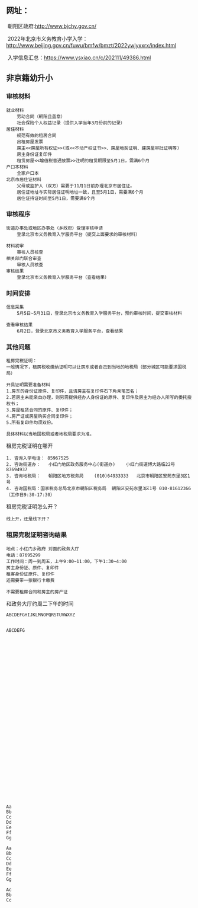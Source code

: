 ## 网址：

​	朝阳区政府:http://www.bjchy.gov.cn/

​	2022年北京市义务教育小学入学：http://www.beijing.gov.cn/fuwu/bmfw/bmzt/2022ywjyxxrx/index.html

​	入学信息汇总：https://www.ysxiao.cn/c/202111/49386.html

## 非京籍幼升小

### 审核材料

```
就业材料
	劳动合同（朝阳且盖章）
	社会保险个人权益记录（提供入学当年3月份前的记录）
居住材料
	规范有效的租房合同
	出租房屋发票
	房主<<房屋所有权证>>(或<<不动产权证书>>、房屋地契证明、建房屋审批证明等)
	房主身份证复印件
	租赁房屋<<增值税普通放票>>注明的租赁期限至5月1日，需满6个月
户口本材料
	全家户口本
北京市居住证材料
	父母或监护人（双方）需要于11月1日前办理北京市居住证。
	居住证地址与实际居住证明地址一致，且至5月1日，需要满6个月
	居住证持证时间至5月1日，需要满6个月
```

### 审核程序

```
街道办事处或地区办事处（乡政府）受理审核申请
	登录北京市义务教育入学服务平台（提交上面要求的审核材料）

材料初审
	审核人员核查
相关部门联合审查
	审核人员核查
审核结果
	登录北京市义务教育入学服务平台（查看结果）
```

### 时间安排

```
信息采集
	5月5日~5月31日，登录北京市义务教育入学服务平台，预约审核时间，提交审核材料

查看审核结果
	6月2日，登录北京市义务教育入学服务平台，查看结果
```

### 其他问题

```
租房完税证明：
一般情况下，租房税收缴纳证明可以让房东或者自己到当地的地税局（部分城区可能要求国税局）

开具证明需要准备材料
1.房东的身份证原件、复印件，且请房主在复印件右下角亲笔签名；
2.若房主未能亲自办理，则另需提供经办人身份证的原件、复印件及房主为经办人所写的委托授权书；
3.房屋租赁合同的原件、复印件；
4.房产证或房屋购买合同复印件；
5.所有复印件均须双份。

具体材料以当地国税局或者地税局要求为准。
```

租房完税证明在哪开

```
1. 咨询入学电话： 85967525
2. 咨询街道办：	小红门地区政务服务中心(街道办)	小红门街道博大路临22号	87694937
3. 咨询地税局：	朝阳区地方税务局	(010)64933333	北京市朝阳区安苑东里3区1号
4. 咨询国税局：国家税务总局北京市朝阳区税务局  朝阳区安苑东里3区1号 010-81612366（工作日9:30-17:30）
```

租房完税证明怎么开？

```
线上开，还是线下开？
```

### 租房完税证明咨询结果

```
地点：小红门乡政府 对面的政务大厅
电话：87695299
工作时间：周一到周五，上午9:00~11:00，下午1:30~4:00
房主身份证、原件、复印件
租客身份证原件、复印件
还需要带一张银行卡缴费

不需要租房合同和房主的房产证
```

和政务大厅约周二下午的时间



```
ABCDEFGHIJKLMNOPQRSTUVWXYZ


ABCDEFG

































Aa
Bb
Cc
Dd
Ee
Ff
Gg

Aa
Bb
Cc
Dd
Ee
Ff
Gg

Ac
Bb
Cc
```

